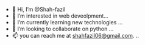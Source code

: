 - 👋 Hi, I’m @Shah-fazil
- 👀 I’m interested in  web deveolpment...
- 🌱 I’m currently learning new technologies ...
- 💞️ I’m looking to collaborate on python ...
- 📫 you can reach me at shahfazil06@gmail.com. ..

<!---
Shah-fazil/Shah-fazil is a ✨ special ✨ repository because its `README.md` (this file) appears on your GitHub profile.
You can click the Preview link to take a look at your changes.
--->
